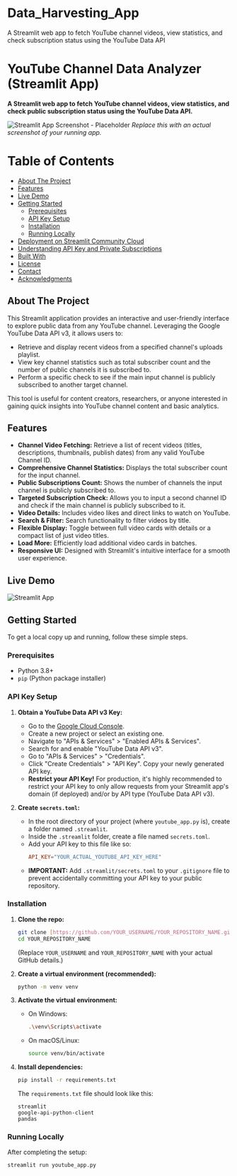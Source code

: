 # Data_Harvesting_App
A Streamlit web app to fetch YouTube channel videos, view statistics, and check subscription status using the YouTube Data API
# YouTube Channel Data Analyzer (Streamlit App)

**A Streamlit web app to fetch YouTube channel videos, view statistics, and check public subscription status using the YouTube Data API.**

![Streamlit App Screenshot - Placeholder](https://via.placeholder.com/800x400?text=Your+Streamlit+App+Screenshot+Here)
*Replace this with an actual screenshot of your running app.*

# Table of Contents

- [About The Project](#about-the-project)
- [Features](#features)
- [Live Demo](#live-demo)
- [Getting Started](#getting-started)
  - [Prerequisites](#prerequisites)
  - [API Key Setup](#api-key-setup)
  - [Installation](#installation)
  - [Running Locally](#running-locally)
- [Deployment on Streamlit Community Cloud](#deployment-on-streamlit-community-cloud)
- [Understanding API Key and Private Subscriptions](#understanding-api-key-and-private-subscriptions)
- [Built With](#built-with)
- [License](#license)
- [Contact](#contact)
- [Acknowledgments](#acknowledgments)

## About The Project

This Streamlit application provides an interactive and user-friendly interface to explore public data from any YouTube channel. Leveraging the Google YouTube Data API v3, it allows users to:

* Retrieve and display recent videos from a specified channel's uploads playlist.
* View key channel statistics such as total subscriber count and the number of public channels it is subscribed to.
* Perform a specific check to see if the main input channel is publicly subscribed to another target channel.

This tool is useful for content creators, researchers, or anyone interested in gaining quick insights into YouTube channel content and basic analytics.

## Features

* **Channel Video Fetching:** Retrieve a list of recent videos (titles, descriptions, thumbnails, publish dates) from any valid YouTube Channel ID.
* **Comprehensive Channel Statistics:** Displays the total subscriber count for the input channel.
* **Public Subscriptions Count:** Shows the number of channels the input channel is publicly subscribed to.
* **Targeted Subscription Check:** Allows you to input a second channel ID and check if the main channel is publicly subscribed to it.
* **Video Details:** Includes video likes and direct links to watch on YouTube.
* **Search & Filter:** Search functionality to filter videos by title.
* **Flexible Display:** Toggle between full video cards with details or a compact list of just video titles.
* **Load More:** Efficiently load additional video cards in batches.
* **Responsive UI:** Designed with Streamlit's intuitive interface for a smooth user experience.

## Live Demo

![Streamlit App]([https://dataharvestingapp-bukrsvd59dxb74bwtuswrc.streamlit.app](https://dataharvestingapp-bukrsvd59dxb74bwtuswrc.streamlit.app/))


## Getting Started

To get a local copy up and running, follow these simple steps.

### Prerequisites

* Python 3.8+
* `pip` (Python package installer)

### API Key Setup

1.  **Obtain a YouTube Data API v3 Key:**
    * Go to the [Google Cloud Console](https://console.cloud.google.com/).
    * Create a new project or select an existing one.
    * Navigate to "APIs & Services" > "Enabled APIs & Services".
    * Search for and enable "YouTube Data API v3".
    * Go to "APIs & Services" > "Credentials".
    * Click "Create Credentials" > "API Key". Copy your newly generated API key.
    * **Restrict your API Key!** For production, it's highly recommended to restrict your API key to only allow requests from your Streamlit app's domain (if deployed) and/or by API type (YouTube Data API v3).

2.  **Create `secrets.toml`:**
    * In the root directory of your project (where `youtube_app.py` is), create a folder named `.streamlit`.
    * Inside the `.streamlit` folder, create a file named `secrets.toml`.
    * Add your API key to this file like so:
        ```toml
        API_KEY="YOUR_ACTUAL_YOUTUBE_API_KEY_HERE"
        ```
    * **IMPORTANT:** Add `.streamlit/secrets.toml` to your `.gitignore` file to prevent accidentally committing your API key to your public repository.

### Installation

1.  **Clone the repo:**
    ```bash
    git clone [https://github.com/YOUR_USERNAME/YOUR_REPOSITORY_NAME.git](https://github.com/YOUR_USERNAME/YOUR_REPOSITORY_NAME.git)
    cd YOUR_REPOSITORY_NAME
    ```
    (Replace `YOUR_USERNAME` and `YOUR_REPOSITORY_NAME` with your actual GitHub details.)

2.  **Create a virtual environment (recommended):**
    ```bash
    python -m venv venv
    ```

3.  **Activate the virtual environment:**
    * On Windows:
        ```bash
        .\venv\Scripts\activate
        ```
    * On macOS/Linux:
        ```bash
        source venv/bin/activate
        ```

4.  **Install dependencies:**
    ```bash
    pip install -r requirements.txt
    ```
    The `requirements.txt` file should look like this:
    ```
    streamlit
    google-api-python-client
    pandas
    ```

### Running Locally

After completing the setup:

```bash
streamlit run youtube_app.py
